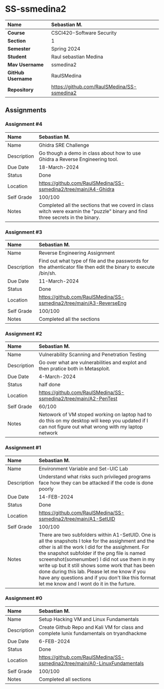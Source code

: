 # SS-ssmedina2

| Name | Sebastian M. |
|:---|:---|
| **Course** | CSCI420-Software Security |
| **Section** | 1 |
| **Semester** | Spring 2024 |
| **Student** | Raul sebastian Medina |
| **Mav Username**            | ssmedina2 |
| **GitHub Username**         | RaulSMedina |
| **Repository**          | https://github.com/RaulSMedina/SS-ssmedina2 |

## Assignments

### Assignment #4

| Name | Sebastian M. |
| :--- | :--- |
| Name | Ghidra SRE Challenge |
| Description | Go though a demo in class about how to use Ghidra a Reverse Engineering tool. |
| Due Date |18-March-2024 |
| Status | Done |
| Location | https://github.com/RaulSMedina/SS-ssmedina2/tree/main/A4-Ghidra |
| Self Grade | 100/100 |
| Notes | Completed all the sections that we coverd in class witch were examin the "puzzle" binary and find three secrets in the binary. |

### Assignment #3

| Name | Sebastian M. |
| :--- | :--- |
| Name | Reverse Engineering Assignment |
| Description | Find out what type of file and the passwords for the athenticator file then edit the binary to execute /bin/sh. |
| Due Date |11-March-2024 |
| Status | Done |
| Location | https://github.com/RaulSMedina/SS-ssmedina2/tree/main/A3-ReverseEng |
| Self Grade | 100/100 |
| Notes | Completed all the sections |

### Assignment #2

| Name | Sebastian M. |
| :--- | :--- |
| Name |Vulnerability Scanning and Penetration Testing |
| Description | Go over what are vulnerabilities and explot and then pratice both in Metasploit. |
| Due Date | 4-March-2024 |
| Status | half done |
| Location | https://github.com/RaulSMedina/SS-ssmedina2/tree/main/A2-PenTest |
| Self Grade | 60/100 |
| Notes | Netowork of VM stoped working on laptop had to do this on my desktop will keep you updated if I can not figure out what wrong with my laptop network |

### Assignment #1

| Name | Sebastian M. |
| :--- | :--- |
| Name | Environment Variable and Set-UIC Lab |
| Description | Understand what risks such privileged programs face how they can be attacked if the code is done poorly |
| Due Date | 14-FEB-2024 |
| Status | Done |
| Location | https://github.com/RaulSMedina/SS-ssmedina2/tree/main/A1-SetUID |
| Self Grade | 100/100 |
| Notes | There are two subfolders within A1-SetUID. One is all the snapshots I toke for the assighment and the other is all the work I did for the assighment. For the snapshot subfolder if the png file is named screenshot(somenumber) I did not use them in my write up but it still shows some work that has been done during this lab. Please let me know if you have any questions and if you don't like this format let me know and I wont do it in the furture. |

### Assignment #0

| Name | Sebastian M. |
| :--- | :--- |
| Name | Setup Hacking VM and Linux Fundamentals |
| Description | Create Github Repo and Kali VM for class and complete lunix fundamentals on tryandhackme |
| Due Date | 6-FEB-2024 |
| Status | Done |
| Location | https://github.com/RaulSMedina/SS-ssmedina2/tree/main/A0-LinuxFundamentals |
| Self Grade | 100/100 |
| Notes | Completed all sections |

